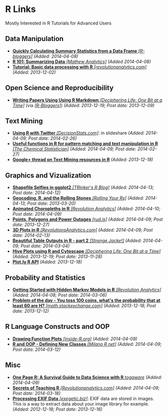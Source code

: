 # R Links
Mostly Interested in R Tutorials for Advanced Users

## Data Manipulation
* [**Quickly Calculating Summary Statistics from a Data Frame** *[R-bloggers]*](http://www.r-bloggers.com/using-r-quickly-calculating-summary-statistics-from-a-data-frame/) *(Added: 2014-04-08)*
* [**R 101: Summarizing Data** *[Mathew Analytics]*](http://mathewanalytics.wordpress.com/2014/03/26/r-101-summarizing-data/) *(Added 2014-04-08)*
* [**Tutorial: Basic data processing with R** *[revolutionanalytics.com]*](http://blog.revolutionanalytics.com/2013/12/tutorial-basic-data-processing-with-r.html) *(Added: 2013-12-02)*

## Open Science and Reproducibility
* [**Writing Papers Using Using R Markdown** *[Deciphering Life: One Bit at a Time]*](http://rmflight.github.io/posts/2012/10/papersinRmd.html) (via [*[R-Bloggers]*](www.r-bloggers.com/writing-papers-using-r-markdown/)) *(Added: 2013-12-19; Post date: 2013-12-09)*

## Text Mining
* [**Using R with Twitter** *[DecisionStats.com]*](http://decisionstats.com/2014/02/26/using-r-with-twitter-great-tutorial-in-rstats/): in slideshare *(Added: 2014-04-09; Post date: 2014-02-26)*
* [**Useful functions in R for pattern matching and text manipulation in R** *[The Chemical Statistician]*](http://chemicalstatistician.wordpress.com/2014/02/27/useful-functions-in-r-for-manipulating-text-data/) *(Added: 2014-04-09; Post date: 2014-02-27)*
* [**Google+ thread on Text Mining resources in R**](https://plus.google.com/+SharonMachlis/posts/1Sg913cKCxS) *(Added: 2013-12-18)*

## Graphics and Vizualization
* [**Shapefile Selfies in ggplot2** *[TRinker's R Blog]*](http://trinkerrstuff.wordpress.com/2014/04/12/shape-file-selfies-in-ggplot2/) *(Added: 2014-04-13; Post date: 2014-04-12)*
* [**Geocoding, R, and the Rolling Stones** *[Rolling Your Rs]*](http://rollingyours.wordpress.com/2013/03/20/geocoding-r-and-the-rolling-stones-part-1/) *(Added: 2014-04-13; Post date: 2013-03-20)*
* [**Animated Choropleths in R** *[Revolution Analytics]*](http://blog.revolutionanalytics.com/2014/04/animated-choropleths-in-r.html) *(Added: 2014-04-10; Post date: 2014-04-09)*
* [**Points, Polygons and Power Outages** *[rud.is]*](http://rud.is/b/2013/12/27/points-polygons-and-power-outages/) *(Added: 2014-04-09; Post date: 2013-12-27)*
* [**3D Plots in R** *[RevolutionsAnalytics.com]*](http://blog.revolutionanalytics.com/2014/02/3d-plots-in-r.html) *(Added: 2014-04-09; Post date: 2014-02-13)*
* [**Beautiful Table Outputs in R - part 2** *[Strenge Jacke!]*](http://strengejacke.wordpress.com/2014/03/04/beautiful-table-outputs-in-r-part-2-rstats-sjplot/) *(Added: 2014-04-09; Post date: 2014-03-04)*
* [**Hive Plots using R and Cytoscape** *[Deciphering Life: One Bit at a Time]*](http://rmflight.github.io/posts/2012/11/hiveplots_example.html) *(Added: 2013-12-19; Post date: 2013-11-28)*
* [**Plot.ly R API**](https://plot.ly/api/r/) *(Added: 2013-12-18)*

## Probability and Statistics
* [**Getting Started with Hidden Markov Models in R** *[Revolution Analytics]*](http://blog.revolutionanalytics.com/2014/03/r-and-hidden-markov-models.html) *(Added: 2014-04-08; Post date: 2014-03-06)*
* [**Problem of the day - You toss 100 coins, what's the probability that at least 60 are H?** *[math.stackexchange.com]*](http://math.stackexchange.com/questions/603709/probability-of-100-coin-tosses) *(Added: 2013-12-18; Post date: 2013-12-12)*

## R Language Constructs and OOP
* [**Drawing Function Plots** *[inside-R.org]*](http://www.inside-r.org/r-doc/graphics/curve) *(Added: 2014-04-09)*
* [**R and OOP - Defining New Classes** *[Milano R net]*](http://www.milanor.net/blog/?p=1234) *(Added: 2014-04-09; Post data: 2014-03-12)*

## Misc
* [**One Page R: A Survival Guide to Data Science with R** *togaware*](http://onepager.togaware.com/) *(Added: 2014-04-09)*
* [**Secrets of Teaching R** *[Revolutionanalytics.com]*](http://blog.revolutionanalytics.com/2014/03/secrets-of-teaching-r.html) *(Added: 2014-04-09; Post date: 2014-03-18)*
* [**Processing EXIF Data** *[exegetic.biz]*](http://www.exegetic.biz/blog/2013/12/processing-exif-data/): EXIF data are stored in images. This is a way to extract data about your image library for example. *(Added: 2012-12-18; Post date: 2013-12-16)*
